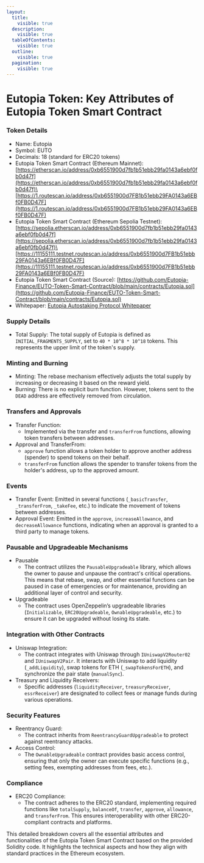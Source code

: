 ```yaml
---
layout:
  title:
    visible: true
  description:
    visible: true
  tableOfContents:
    visible: true
  outline:
    visible: true
  pagination:
    visible: true
---
```


# Eutopia Token: Key Attributes of Eutopia Token Smart Contract

### Token Details

* Name: Eutopia
* Symbol: EUTO
* Decimals: 18 (standard for ERC20 tokens)
* Eutopia Token Smart Contract (Ethereum Mainnet): \
  [https://etherscan.io/address/0xb6551900d7fb1b51ebb29fa0143a6ebf0fb0d47f](https://etherscan.io/address/0xb6551900d7fb1b51ebb29fa0143a6ebf0fb0d47f)\
  [https://1.routescan.io/address/0xb6551900d7FB1b51ebb29FA0143a6EBf0FB0D47F](https://1.routescan.io/address/0xb6551900d7FB1b51ebb29FA0143a6EBf0FB0D47F)
* Eutopia Token Smart Contract (Ethereum Sepolia Testnet): \
  [https://sepolia.etherscan.io/address/0xb6551900d7fb1b51ebb29fa0143a6ebf0fb0d47f](https://sepolia.etherscan.io/address/0xb6551900d7fb1b51ebb29fa0143a6ebf0fb0d47f)\
  [https://11155111.testnet.routescan.io/address/0xb6551900d7FB1b51ebb29FA0143a6EBf0FB0D47F](https://11155111.testnet.routescan.io/address/0xb6551900d7FB1b51ebb29FA0143a6EBf0FB0D47F)
* Eutopia Token Smart Contract (Source): [https://github.com/Eutopia-Finance/EUTO-Token-Smart-Contract/blob/main/contracts/Eutopia.sol](https://github.com/Eutopia-Finance/EUTO-Token-Smart-Contract/blob/main/contracts/Eutopia.sol)
* Whitepaper: [Eutopia Autostaking Protocol Whitepaper](https://drive.google.com/file/d/1kM9wqKc-RoyxjGZJ1kEQDT4A3OaFWFoO/view?usp=sharing)

### Supply Details

* Total Supply: The total supply of Eutopia is defined as `INITIAL_FRAGMENTS_SUPPLY`, set to `40 * 10^8 * 10^18` tokens. This represents the upper limit of the token's supply.

### Minting and Burning

* Minting: The rebase mechanism effectively adjusts the total supply by increasing or decreasing it based on the reward yield.
* Burning: There is no explicit burn function. However, tokens sent to the `DEAD` address are effectively removed from circulation.

### Transfers and Approvals

* Transfer Function:
  * Implemented via the transfer and `transferFrom` functions, allowing token transfers between addresses.
* Approval and TransferFrom:
  * `approve` function allows a token holder to approve another address (spender) to spend tokens on their behalf.
  * `transferFrom` function allows the spender to transfer tokens from the holder's address, up to the approved amount.

### Events

* Transfer Event: Emitted in several functions (`_basicTransfer`, `_transferFrom`, `_takeFee`, etc.) to indicate the movement of tokens between addresses.
* Approval Event: Emitted in the `approve`, `increaseAllowance`, and `decreaseAllowance` functions, indicating when an approval is granted to a third party to manage tokens.

### Pausable and Upgradeable Mechanisms

* Pausable
  * The contract utilizes the `PausableUpgradeable` library, which allows the owner to pause and unpause the contract's critical operations. This means that rebase, swap, and other essential functions can be paused in case of emergencies or for maintenance, providing an additional layer of control and security.
* Upgradeable
  * The contract uses OpenZeppelin’s upgradeable libraries (`Initializable`, `ERC20Upgradeable`, `OwnableUpgradeable`, etc.) to ensure it can be upgraded without losing its state.

### Integration with Other Contracts

* Uniswap Integration:
  * The contract integrates with Uniswap through `IUniswapV2Router02` and `IUniswapV2Pair`. It interacts with Uniswap to add liquidity (`_addLiquidity`), swap tokens for ETH (`_swapTokensForETH`), and synchronize the pair state (`manualSync`).
* Treasury and Liquidity Receivers:
  * Specific addresses (`liquidityReceiver`, `treasuryReceiver`, `essrReceiver`) are designated to collect fees or manage funds during various operations.

### Security Features

* Reentrancy Guard:
  * The contract inherits from `ReentrancyGuardUpgradeable` to protect against reentrancy attacks.
* Access Control:
  * The `OwnableUpgradeable` contract provides basic access control, ensuring that only the owner can execute specific functions (e.g., setting fees, exempting addresses from fees, etc.).

### Compliance

* ERC20 Compliance:
  * The contract adheres to the ERC20 standard, implementing required functions like `totalSupply`, `balanceOf`, `transfer`, `approve`, `allowance`, and `transferFrom`. This ensures interoperability with other ERC20-compliant contracts and platforms.

This detailed breakdown covers all the essential attributes and functionalities of the Eutopia Token Smart Contract based on the provided Solidity code. It highlights the technical aspects and how they align with standard practices in the Ethereum ecosystem.
